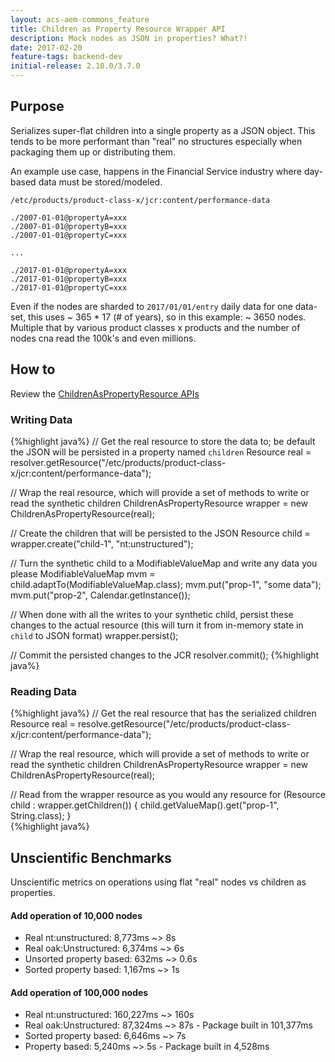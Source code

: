 ```yaml
---
layout: acs-aem-commons_feature
title: Children as Property Resource Wrapper API
description: Mock nodes as JSON in properties? What?!
date: 2017-02-20
feature-tags: backend-dev
initial-release: 2.10.0/3.7.0
---
```


## Purpose

Serializes super-flat children into a single property as a JSON object. This tends to be more performant than "real" no structures especially when packaging them up or distributing them.

An example use case, happens in the Financial Service industry where day-based data must be stored/modeled.
```
/etc/products/product-class-x/jcr:content/performance-data

./2007-01-01@propertyA=xxx
./2007-01-01@propertyB=xxx
./2007-01-01@propertyC=xxx

...

./2017-01-01@propertyA=xxx
./2017-01-01@propertyB=xxx
./2017-01-01@propertyC=xxx
```

Even if the nodes are sharded to `2017/01/01/entry` daily data for one data-set, 
this uses ~ 365 * 17 (# of years), so in this example:  ~ 3650 nodes. Multiple that by various product classes x products and the number of nodes cna read the 100k's and even millions.

 
## How to

Review the [ChildrenAsPropertyResource APIs](https://adobe-consulting-services.github.io/acs-aem-commons/apidocs/com/adobe/acs/commons/synth/children/package-summary.html)

### Writing Data

{%highlight java%}
// Get the real resource to store the data to; be default the JSON will be persisted in a property named `children` 
Resource real = resolver.getResource("/etc/products/product-class-x/jcr:content/performance-data");

// Wrap the real resource, which will provide a set of methods to write or read the synthetic children
ChildrenAsPropertyResource wrapper = new ChildrenAsPropertyResource(real);

// Create the children that will be persisted to the JSON
Resource child = wrapper.create("child-1", "nt:unstructured");

// Turn the synthetic child to a ModifiableValueMap and write any data you please
ModifiableValueMap mvm = child.adaptTo(ModifiableValueMap.class);
mvm.put("prop-1", "some data");
mvm.put("prop-2", Calendar.getInstance());


// When done with all the writes to your synthetic child, persist these changes to the actual resource (this will turn it from in-memory state in `child` to JSON format)
wrapper.persist();

// Commit the persisted changes to the JCR 
resolver.commit();
{%highlight java%}


### Reading Data

{%highlight java%}
// Get the real resource that has the serialized children
Resource real = resolve.getResource("/etc/products/product-class-x/jcr:content/performance-data");

// Wrap the real resource, which will provide a set of methods to write or read the synthetic children
ChildrenAsPropertyResource wrapper = new ChildrenAsPropertyResource(real);

// Read from the wrapper resource as you would any resource
for (Resource child : wrapper.getChildren()) {
  child.getValueMap().get("prop-1", String.class);
}      
{%highlight java%}



## Unscientific Benchmarks

Unscientific metrics on operations using flat "real" nodes vs children as properties.

#### Add operation of 10,000 nodes
* Real nt:unstructured: 8,773ms ~> 8s
* Real oak:Unstructured: 6,374ms ~> 6s
* Unsorted property based: 632ms ~> 0.6s
* Sorted property based: 1,167ms ~> 1s


#### Add operation of 100,000 nodes
* Real nt:unstructured: 160,227ms ~> 160s
* Real oak:Unstructured: 87,324ms ~> 87s  - Package built in 101,377ms
* Sorted property based: 6,646ms ~> 7s
* Property based: 5,240ms ~> 5s - Package built in 4,528ms
